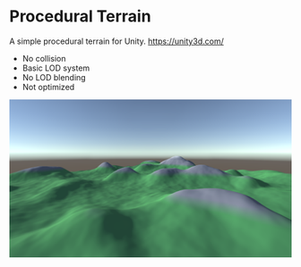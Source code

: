 # Procedural Terrain
A simple procedural terrain for Unity. https://unity3d.com/

* No collision
* Basic LOD system
* No LOD blending
* Not optimized

![](Images/ProceduralTerrain01.png)